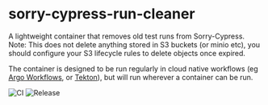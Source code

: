 # sorry-cypress-run-cleaner
A lightweight container that removes old test runs from Sorry-Cypress. Note: This does not delete anything stored in S3 buckets (or minio etc), you should configure your S3 lifecycle rules to delete objects once expired.

The container is designed to be run regularly in cloud native workflows (eg [Argo Workflows](https://argoproj.github.io/argo-workflows/), or [Tekton](https://tekton.dev/)), but will run wherever a container can be run.

![CI](https://github.com/sendible-labs/sorry-cypress-run-cleaner/actions/workflows/ci.yaml/badge.svg) ![Release](https://github.com/sendible-labs/sorry-cypress-run-cleaner/actions/workflows/release.yaml/badge.svg)
